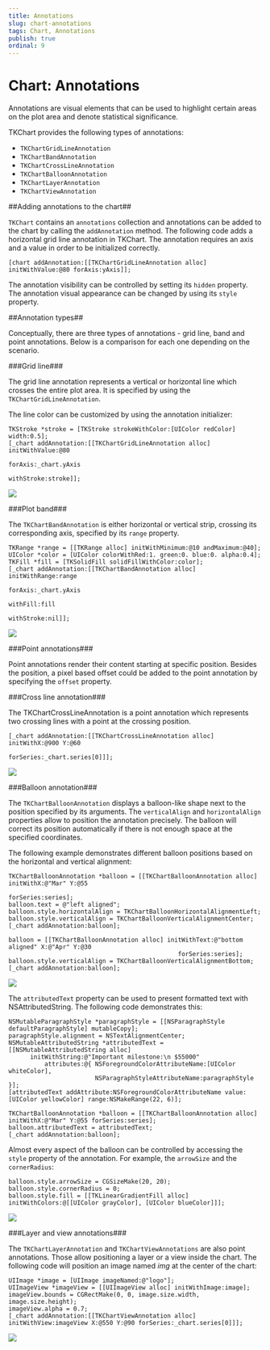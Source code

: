 ```yaml
---
title: Annotations
slug: chart-annotations
tags: Chart, Annotations
publish: true
ordinal: 9
---
```


# Chart: Annotations

Annotations are visual elements that can be used to highlight certain areas on the plot area and denote statistical significance.

TKChart provides the following types of annotations: 

- <code>TKChartGridLineAnnotation</code>
- <code>TKChartBandAnnotation</code>
- <code>TKChartCrossLineAnnotation</code>
- <code>TKChartBalloonAnnotation</code>
- <code>TKChartLayerAnnotation</code>
- <code>TKChartViewAnnotation</code>

##Adding annotations to the chart##

<code>TKChart</code> contains an <code>annotations</code> collection and annotations can be added to the chart by calling the <code>addAnnotation</code> method. The following code adds a horizontal grid line annotation in TKChart. The annotation requires an axis and a value in order to be initialized correctly.

    [chart addAnnotation:[[TKChartGridLineAnnotation alloc] initWithValue:@80 forAxis:yAxis]];

The annotation visibility can be controlled by setting its <code>hidden</code> property. 
The annotation visual appearance can be changed by using its <code>style</code> property.

##Annotation types##

Conceptually, there are three types of annotations - grid line, band and point annotations. Below is a comparison for each one depending on the scenario.

###Grid line###

The grid line annotation represents a vertical or horizontal line which crosses the entire plot area. It is specified by using the <code>TKChartGridLineAnnotation</code>. 

The line color can be customized by using the annotation initializer:

	TKStroke *stroke = [TKStroke strokeWithColor:[UIColor redColor] width:0.5];
    [_chart addAnnotation:[[TKChartGridLineAnnotation alloc] initWithValue:@80
                                                                   forAxis:_chart.yAxis
                                                                withStroke:stroke]];

<img src="../images/chart-annotations001.png"/>

###Plot band###

The <code>TKChartBandAnnotation</code> is either horizontal or vertical strip, crossing its corresponding axis, specified by its <code>range</code> property. 

    TKRange *range = [[TKRange alloc] initWithMinimum:@10 andMaximum:@40];
    UIColor *color = [UIColor colorWithRed:1. green:0. blue:0. alpha:0.4];
    TKFill *fill = [TKSolidFill solidFillWithColor:color];
    [_chart addAnnotation:[[TKChartBandAnnotation alloc] initWithRange:range
                                                               forAxis:_chart.yAxis
                                                              withFill:fill
                                                            withStroke:nil]];

<img src="../images/chart-annotations002.png"/>

###Point annotations###

Point annotations render their content starting at specific position. Besides the position, a pixel based offset could be added to the point annotation by specifying the <code>offset</code> property.

###Cross line annotation###

The TKChartCrossLineAnnotation is a point annotation which represents two crossing lines with a point at the crossing position.

    [_chart addAnnotation:[[TKChartCrossLineAnnotation alloc] initWithX:@900 Y:@60
                                                              forSeries:_chart.series[0]]];
    
<img src="../images/chart-annotations003.png"/>

###Balloon annotation###

The <code>TKChartBalloonAnnotation</code> displays a balloon-like shape next to the position specified by its arguments. The <code>verticalAlign</code> and <code>horizontalAlign</code> properties allow to position the annotation precisely. The balloon will correct its position automatically if there is not enough space at the specified coordinates.

The following example demonstrates different balloon positions based on the horizontal and vertical alignment:

    TKChartBalloonAnnotation *balloon = [[TKChartBalloonAnnotation alloc] initWithX:@"Mar" Y:@55
                                                                          forSeries:series];
    balloon.text = @"left aligned";
    balloon.style.horizontalAlign = TKChartBalloonHorizontalAlignmentLeft;
    balloon.style.verticalAlign = TKChartBalloonVerticalAlignmentCenter;
    [_chart addAnnotation:balloon];
    
    balloon = [[TKChartBalloonAnnotation alloc] initWithText:@"bottom aligned" X:@"Apr" Y:@30
                                                   forSeries:series];
    balloon.style.verticalAlign = TKChartBalloonVerticalAlignmentBottom;
    [_chart addAnnotation:balloon];

<img src="../images/chart-annotations004.png"/>
 
The <code>attributedText</code> property can be used to present formatted text with NSAttributedString. The following code demonstrates this:

    NSMutableParagraphStyle *paragraphStyle = [[NSParagraphStyle defaultParagraphStyle] mutableCopy];
    paragraphStyle.alignment = NSTextAlignmentCenter;
    NSMutableAttributedString *attributedText = [[NSMutableAttributedString alloc] 
          initWithString:@"Important milestone:\n $55000"
              attributes:@{ NSForegroundColorAttributeName:[UIColor whiteColor],
                            NSParagraphStyleAttributeName:paragraphStyle }];
    [attributedText addAttribute:NSForegroundColorAttributeName value:[UIColor yellowColor] range:NSMakeRange(22, 6)];
    
    TKChartBalloonAnnotation *balloon = [[TKChartBalloonAnnotation alloc] initWithX:@"Mar" Y:@55 forSeries:series];
    balloon.attributedText = attributedText;
    [_chart addAnnotation:balloon];


Almost every aspect of the balloon can be controlled by accessing the <code>style</code> property of the annotation. For example, the <code>arrowSize</code> and the <code>cornerRadius</code>:

    balloon.style.arrowSize = CGSizeMake(20, 20);
    balloon.style.cornerRadius = 0;
	balloon.style.fill = [[TKLinearGradientFill alloc] initWithColors:@[[UIColor grayColor], [UIColor blueColor]]];
	    
<img src="../images/chart-annotations005.png"/>
	
###Layer and view annotations###
	
The <code>TKChartLayerAnnotation</code> and <code>TKChartViewAnnotations</code> are also point annotations. Those allow positioning a layer or a view inside the chart. The following code will position an image named *img* at the center of the chart:

	UIImage *image = [UIImage imageNamed:@"logo"];
    UIImageView *imageView = [[UIImageView alloc] initWithImage:image];
    imageView.bounds = CGRectMake(0, 0, image.size.width, image.size.height);
    imageView.alpha = 0.7;
    [_chart addAnnotation:[[TKChartViewAnnotation alloc] initWithView:imageView X:@550 Y:@90 forSeries:_chart.series[0]]];
	
<img src="../images/chart-annotations006.png"/>
	